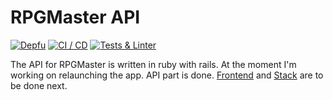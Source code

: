 # RPGMaster API

[![Depfu](https://badges.depfu.com/badges/566158abd22388e1b9476df7036651dc/overview.svg)](https://depfu.com/github/zaknafain/rpg-master-api?project_id=5190)
[![CI / CD](https://github.com/zaknafain/rpg-master-api/actions/workflows/ci-cd.yml/badge.svg)](https://github.com/zaknafain/rpg-master-api/actions/workflows/ci-cd.yml)
[![Tests & Linter](https://github.com/zaknafain/rpg-master-api/actions/workflows/tests.yml/badge.svg)](https://github.com/zaknafain/rpg-master-api/actions/workflows/tests.yml)

The API for RPGMaster is written in ruby with rails.
At the moment I'm working on relaunching the app.
API part is done. [Frontend](https://github.com/zaknafain/rpg-master-frontend) and [Stack](https://github.com/zaknafain/rpg-master-stack) are to be done next.
